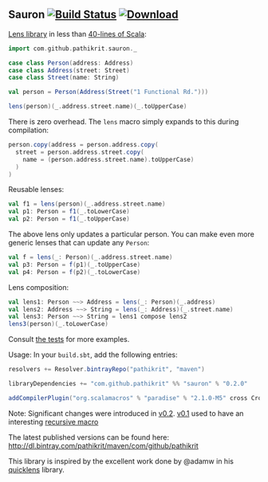 Sauron [![Build Status](https://travis-ci.org/pathikrit/sauron.png?branch=master)](http://travis-ci.org/pathikrit/sauron) [![Download](https://api.bintray.com/packages/pathikrit/maven/sauron/images/download.svg)](https://bintray.com/pathikrit/maven/sauron/_latestVersion)
--------

[Lens library](http://stackoverflow.com/questions/3900307/cleaner-way-to-update-nested-structures) in less than [40-lines of Scala](src/main/scala/com/github/pathikrit/sauron/package.scala):

```scala
import com.github.pathikrit.sauron._

case class Person(address: Address)
case class Address(street: Street)
case class Street(name: String)

val person = Person(Address(Street("1 Functional Rd.")))

lens(person)(_.address.street.name)(_.toUpperCase)
```

There is zero overhead. The `lens` macro simply expands to this during compilation:
```scala
person.copy(address = person.address.copy(
  street = person.address.street.copy(
    name = (person.address.street.name).toUpperCase)
  )
)
```

Reusable lenses:
```scala
val f1 = lens(person)(_.address.street.name)
val p1: Person = f1(_.toLowerCase)
val p2: Person = f1(_.toUpperCase)
```

The above lens only updates a particular person. You can make even more generic lenses that can update any `Person`:
```scala
val f = lens(_: Person)(_.address.street.name)
val p3: Person = f(p1)(_.toUpperCase)
val p4: Person = f(p2)(_.toLowerCase)
```

Lens composition:
```scala
val lens1: Person ~~> Address = lens(_: Person)(_.address)
val lens2: Address ~~> String = lens(_: Address)(_.street.name)
val lens3: Person ~~> String = lens1 compose lens2
lens3(person)(_.toLowerCase)
```

Consult [the tests](src/test/scala/com/github/pathikrit/sauron/suites/SauronSuite.scala) for more examples.

Usage: In your `build.sbt`, add the following entries:

```scala
resolvers += Resolver.bintrayRepo("pathikrit", "maven")

libraryDependencies += "com.github.pathikrit" %% "sauron" % "0.2.0"

addCompilerPlugin("org.scalamacros" % "paradise" % "2.1.0-M5" cross CrossVersion.full)
```

Note: Significant changes were introduced in [v0.2](https://github.com/pathikrit/sauron/pull/3).
[v0.1](https://github.com/pathikrit/sauron/tree/3bde2a2f27094390465cb05ff7692066a3d98d55) used to have an interesting [recursive macro](http://stackoverflow.com/questions/28826053/scala-recursive-macro)

The latest published versions can be found here: http://dl.bintray.com/pathikrit/maven/com/github/pathikrit

This library is inspired by the excellent work done by @adamw in his [quicklens](https://github.com/adamw/quicklens) library.

